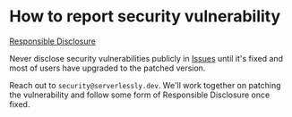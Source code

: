 # How to report security vulnerability

[Responsible Disclosure](https://en.wikipedia.org/wiki/Responsible_disclosure)

Never disclose security vulnerabilities publicly in [Issues](https://github.com/ServerlesslyStack/Serverlessly/issues) until it's fixed and most of users have upgraded to the patched version.

Reach out to `security@serverlessly.dev`. We'll work together on patching the vulnerability and follow some form of Responsible Disclosure once fixed.
